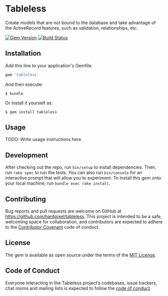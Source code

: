 # Tableless

Create models that are not bound to the database and take advantage of the ActiveRecord features, such as validation, relationships, etc.

[![Gem Version](https://badge.fury.io/rb/tableless.svg)](https://badge.fury.io/rb/tableless)
[![Build Status](https://travis-ci.org/hardpixel/tableless.svg?branch=master)](https://travis-ci.org/hardpixel/tableless)

## Installation

Add this line to your application's Gemfile:

```ruby
gem 'tableless'
```

And then execute:

    $ bundle

Or install it yourself as:

    $ gem install tableless

## Usage

TODO: Write usage instructions here

## Development

After checking out the repo, run `bin/setup` to install dependencies. Then, run `rake spec` to run the tests. You can also run `bin/console` for an interactive prompt that will allow you to experiment. To install this gem onto your local machine, run `bundle exec rake install`.

## Contributing

Bug reports and pull requests are welcome on GitHub at https://github.com/hardpixel/tableless. This project is intended to be a safe, welcoming space for collaboration, and contributors are expected to adhere to the [Contributor Covenant](http://contributor-covenant.org) code of conduct.

## License

The gem is available as open source under the terms of the [MIT License](http://opensource.org/licenses/MIT).

## Code of Conduct

Everyone interacting in the Tableless project’s codebases, issue trackers, chat rooms and mailing lists is expected to follow the [code of conduct](https://github.com/hardpixel/tableless/blob/master/CODE_OF_CONDUCT.md).
